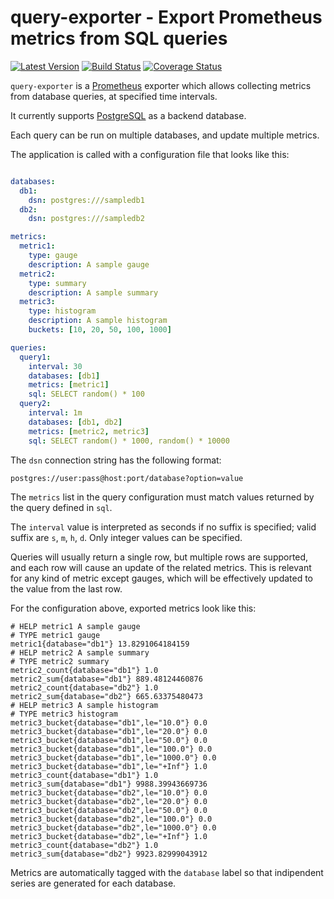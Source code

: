 # query-exporter - Export Prometheus metrics from SQL queries

[![Latest Version](https://img.shields.io/pypi/v/query-exporter.svg)](https://pypi.python.org/pypi/query-exporter)
[![Build Status](https://travis-ci.org/albertodonato/query-exporter.svg?branch=master)](https://travis-ci.org/albertodonato/query-exporter)
[![Coverage Status](https://codecov.io/gh/albertodonato/query-exporter/branch/master/graph/badge.svg)](https://codecov.io/gh/albertodonato/query-exporter)

`query-exporter` is a [Prometheus](https://prometheus.io/) exporter which
allows collecting metrics from database queries, at specified time intervals.

It currently supports [PostgreSQL](https://www.postgresql.org/) as a backend
database.

Each query can be run on multiple databases, and update multiple metrics.

The application is called with a configuration file that looks like this:

```yaml

databases:
  db1:
    dsn: postgres:///sampledb1
  db2:
    dsn: postgres:///sampledb2

metrics:
  metric1:
    type: gauge
    description: A sample gauge
  metric2:
    type: summary
    description: A sample summary
  metric3:
    type: histogram
    description: A sample histogram
    buckets: [10, 20, 50, 100, 1000]

queries:
  query1:
    interval: 30
    databases: [db1]
    metrics: [metric1]
    sql: SELECT random() * 100
  query2:
    interval: 1m
    databases: [db1, db2]
    metrics: [metric2, metric3]
    sql: SELECT random() * 1000, random() * 10000

```

The `dsn` connection string has the following format:

```
postgres://user:pass@host:port/database?option=value
```

The `metrics` list in the query configuration must match values returned by the
query defined in `sql`.

The `interval` value is interpreted as seconds if no suffix is specified; valid
suffix are `s`, `m`, `h`, `d`. Only integer values can be specified.

Queries will usually return a single row, but multiple rows are supported, and
each row will cause an update of the related metrics.  This is relevant for any
kind of metric except gauges, which will be effectively updated to the value
from the last row.

For the configuration above, exported metrics look like this:

```
# HELP metric1 A sample gauge
# TYPE metric1 gauge
metric1{database="db1"} 13.8291064184159
# HELP metric2 A sample summary
# TYPE metric2 summary
metric2_count{database="db1"} 1.0
metric2_sum{database="db1"} 889.48124460876
metric2_count{database="db2"} 1.0
metric2_sum{database="db2"} 665.63375480473
# HELP metric3 A sample histogram
# TYPE metric3 histogram
metric3_bucket{database="db1",le="10.0"} 0.0
metric3_bucket{database="db1",le="20.0"} 0.0
metric3_bucket{database="db1",le="50.0"} 0.0
metric3_bucket{database="db1",le="100.0"} 0.0
metric3_bucket{database="db1",le="1000.0"} 0.0
metric3_bucket{database="db1",le="+Inf"} 1.0
metric3_count{database="db1"} 1.0
metric3_sum{database="db1"} 9988.39943669736
metric3_bucket{database="db2",le="10.0"} 0.0
metric3_bucket{database="db2",le="20.0"} 0.0
metric3_bucket{database="db2",le="50.0"} 0.0
metric3_bucket{database="db2",le="100.0"} 0.0
metric3_bucket{database="db2",le="1000.0"} 0.0
metric3_bucket{database="db2",le="+Inf"} 1.0
metric3_count{database="db2"} 1.0
metric3_sum{database="db2"} 9923.82999043912
```

Metrics are automatically tagged with the `database` label so that indipendent
series are generated for each database.
